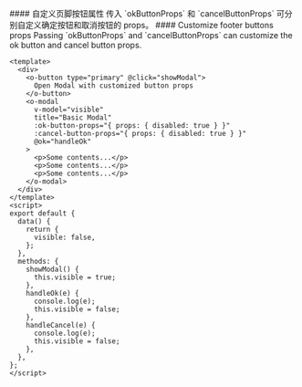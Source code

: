 <cn>
#### 自定义页脚按钮属性
传入 `okButtonProps` 和 `cancelButtonProps` 可分别自定义确定按钮和取消按钮的 props。
</cn>

<us>
#### Customize footer buttons props
Passing `okButtonProps` and `cancelButtonProps` can customize the ok button and cancel button props.
</us>

```vue
<template>
  <div>
    <o-button type="primary" @click="showModal">
      Open Modal with customized button props
    </o-button>
    <o-modal
      v-model="visible"
      title="Basic Modal"
      :ok-button-props="{ props: { disabled: true } }"
      :cancel-button-props="{ props: { disabled: true } }"
      @ok="handleOk"
    >
      <p>Some contents...</p>
      <p>Some contents...</p>
      <p>Some contents...</p>
    </o-modal>
  </div>
</template>
<script>
export default {
  data() {
    return {
      visible: false,
    };
  },
  methods: {
    showModal() {
      this.visible = true;
    },
    handleOk(e) {
      console.log(e);
      this.visible = false;
    },
    handleCancel(e) {
      console.log(e);
      this.visible = false;
    },
  },
};
</script>
```
